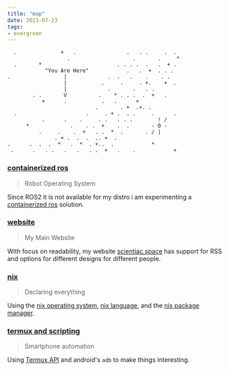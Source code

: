 ```yaml
---
title: "map"
date: 2023-07-23
tags:
- evergreen
---
```


```
  .              +   .                .   . .     .  .
                   .                    .       .     *
  .       *                        . . . .  .   .  + .
            "You Are Here"            .   .  +  . . .
.                 |             .  .   .    .    . .
                  |           .     .     . +.    +  .
                  |             .       .   . .
        . .       V          .    * . . .  .  +   .
           +      .           .   .      +
                            .       . +  .+. .
  .                      .     . + .  . .     .      .
           .      .    .     . .   . . .        ! /
      *             .    . .  +    .  .       - O -
          .     .    .  +   . .  *  .       . / |
               . + .  .  .  .. +  .
.      .  .  .  *   .  *  . +..  .            *
 .      .   . .   .   .   . .  +   .    .            +
```

### [containerized ros](nodes/containerized%20ros.md)
> Robot Operating System

Since ROS2 it is not available for my distro i am experimenting a [containerized ros](nodes/containerized%20ros.md) solution.

### [website](nodes/website.md)
> My Main Website

With focus on readability, my website [scientiac.space](https://scientiac.space) has support for RSS and options for different designs for different people.

### [nix](nodes/nix.md)
> Declaring everything  

Using the [nix operating system](nodes/nixOS.md), [nix language](https://nixos.org/manual/nix/stable/language/index.html), and the [nix package manager](https://nixos.org/manual/nix/stable/package-management/basic-package-mgmt.html).

### [termux and scripting](nodes/termux%20and%20scripting.md)
> Smartphone automation

Using [Termux API](nodes/Termux%20API.md) and android's `adb` to make things interesting.